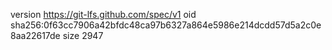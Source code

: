 version https://git-lfs.github.com/spec/v1
oid sha256:0f63cc7906a42bfdc48ca97b6327a864e5986e214dcdd57d5a2c0e8aa22617de
size 2947
